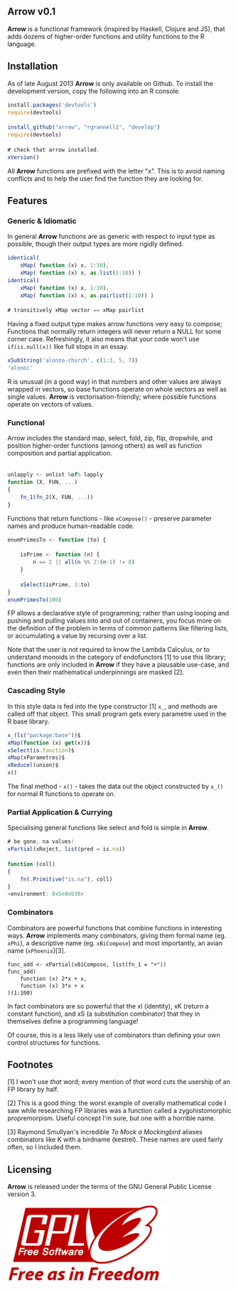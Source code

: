 Arrow v0.1
-----------------------------------

**Arrow** is a functional framework (inspired by Haskell, Clojure and JS), 
that adds dozens of higher-order functions and utility functions to the R language.

## Installation

As of late August 2013 **Arrow** is only available on Github. To install the development version, copy the
following into an R console.

```javascript
install.packages('devtools')
require(devtools)

install_github("arrow", "rgrannell1", "develop")
require(devtools)

# check that arrow installed.
xVersion()
```
All **Arrow** functions are prefixed with the letter "x". This is to avoid naming conflicts and to 
help the user find the function they are looking for.

## Features

### Generic & Idiomatic

In general **Arrow** functions are as generic with respect to input type as possible,
though their output types are more rigidly defined.

```javascript
identical(
    xMap( function (x) x, 1:10),
    xMap( function (x) x, as.list(1:10)) )
identical(
    xMap( function (x) x, 1:10),
    xMap( function (x) x, as.pairlist(1:10)) )

# transitively xMap vector == xMap pairlist
```
Having a fixed output type makes arrow functions very easy to compose; Functions that normally
return integers will never return a NULL for some corner case.
Refreshingly, it also means that your code won't use ```if(is.null(x))``` like
full stops in an essay.

```javascript
xSubString('alonzo-church', c(1:3, 5, 7))
'alonoc'
```

R is unusual (in a good way) in that numbers and other values are always wrapped in 
vectors, so base functions operate on whole vectors as well as single values.
**Arrow** is vectorisation-friendly; where possible functions operate on vectors 
of values.

### Functional

Arrow includes the standard map, select, fold, zip, flip, dropwhile, and position higher-order
functions (among others) as well as function composition and partial application.

```javascript

unlapply <- unlist %of% lapply
function (X, FUN, ...) 
{
    fn_1(fn_2(X, FUN, ...))
}

```

Functions that return functions - like ```xCompose()``` - preserve parameter names 
and produce human-readable code.

```javascript
enumPrimesTo <- function (to) {
    
    isPrime <- function (n) {
        n == 2 || all(n %% 2:(n-1) != 0)
    }
    
    xSelect(isPrime, 1:to)
}
enumPrimesTo(100)
```

FP allows a declarative style of programming; rather than using 
looping and pushing and pulling values into and out of containers, you focus more on 
the definition of the problem in terms of common patterns like filtering lists, 
or accumulating a value by recursing over a list.

Note that the user is not required to know the Lambda Calculus, or to understand monoids
in the category of endofunctors [1] to use this library; functions are only 
included in **Arrow** if they have a plausable use-case, and 
even then their mathematical underpinnings are masked [2].

### Cascading Style

In this style data is fed into the type constructor [1] ```x_```, and methods are called off that object. 
This small program gets every parametre used in the R base library.

```javascript
x_(ls("package:base"))$  
xMap(function (x) get(x))$
xSelect(is.function)$
xMap(xParametres)$
xReducel(union)$
x()
```

The final method - ```x()``` - takes the data out the object constructed by ```x_()``` 
for normal R functions to operate on.

### Partial Application & Currying

Specialising general functions like select and fold is simple in **Arrow**.

```javascript
# be gone, na values!
xPartial(xReject, list(pred = is.na))

function (coll) 
{
    fn(.Primitive("is.na"), coll)
}
<environment: 0x5e8eb38>
```

### Combinators

Combinators are powerful functions that combine functions in interesting ways. **Arrow** implements many 
combinators, giving them formal name (eg. ```xPhi```), a descriptive name (eg. ```xBiCompose```) and
most importantly, an avian name (```xPhoenix```)[3].

```
func_add <- xPartial(xBiCompose, list(fn_1 = "+"))
func_add(
    function (x) 2*x + x,
    function (x) 3*x + x
)(1:100)
```

In fact combinators are so powerful that the xI (identity), xK (return a constant function), and 
xS (a substitution combinator) that they in themselves define a programming language!

Of course, this is a less likely use of combinators than defining
your own control structures for functions.

## Footnotes

[1] I won't use *that* word; every mention of *that* word cuts the usership of an FP library by half.

[2] This is a good thing: the worst example of overally mathematical code I saw while researching FP libraries was 
a function called a zygohistomorphic propremorpism. Useful concept I'm sure, but one with a horrible name.

[3] Raymond Smullyan's incredible *To Mock a Mockingbird* aliases combinators like K with a 
birdname (kestrel). These names are used fairly often, so I included them.

## Licensing

**Arrow** is released under the terms of the GNU General Public License version 3. 

<img src="gpl3.png" height = "180"> </img>
